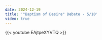 ```yaml
---
date: 2024-12-19
title: '"Baptism of Desire" Debate - 5/10'
video: true
---
```



{{< youtube EAjtpeXYVTQ >}}

